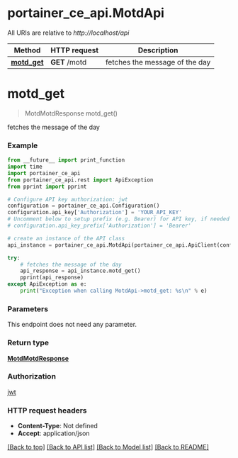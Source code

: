 # portainer_ce_api.MotdApi

All URIs are relative to *http://localhost/api*

Method | HTTP request | Description
------------- | ------------- | -------------
[**motd_get**](MotdApi.md#motd_get) | **GET** /motd | fetches the message of the day


# **motd_get**
> MotdMotdResponse motd_get()

fetches the message of the day

### Example
```python
from __future__ import print_function
import time
import portainer_ce_api
from portainer_ce_api.rest import ApiException
from pprint import pprint

# Configure API key authorization: jwt
configuration = portainer_ce_api.Configuration()
configuration.api_key['Authorization'] = 'YOUR_API_KEY'
# Uncomment below to setup prefix (e.g. Bearer) for API key, if needed
# configuration.api_key_prefix['Authorization'] = 'Bearer'

# create an instance of the API class
api_instance = portainer_ce_api.MotdApi(portainer_ce_api.ApiClient(configuration))

try:
    # fetches the message of the day
    api_response = api_instance.motd_get()
    pprint(api_response)
except ApiException as e:
    print("Exception when calling MotdApi->motd_get: %s\n" % e)
```

### Parameters
This endpoint does not need any parameter.

### Return type

[**MotdMotdResponse**](MotdMotdResponse.md)

### Authorization

[jwt](../README.md#jwt)

### HTTP request headers

 - **Content-Type**: Not defined
 - **Accept**: application/json

[[Back to top]](#) [[Back to API list]](../README.md#documentation-for-api-endpoints) [[Back to Model list]](../README.md#documentation-for-models) [[Back to README]](../README.md)

